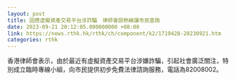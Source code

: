 ```yaml
---
layout: post
title: 因應虛擬資產交易平台涉詐騙　律師會設熱線讓市民查詢
date: 2023-09-21 20:12:05.000000000 +08:00
link: https://news.rthk.hk/rthk/ch/component/k2/1719428-20230921.htm
categories: rthk
---
```


香港律師會表示，由於最近有虛擬資產交易平台涉嫌詐騙，引起社會廣泛關注，特別成立臨時專線小組，向市民提供初步免費法律諮詢服務，電話為82008002。
